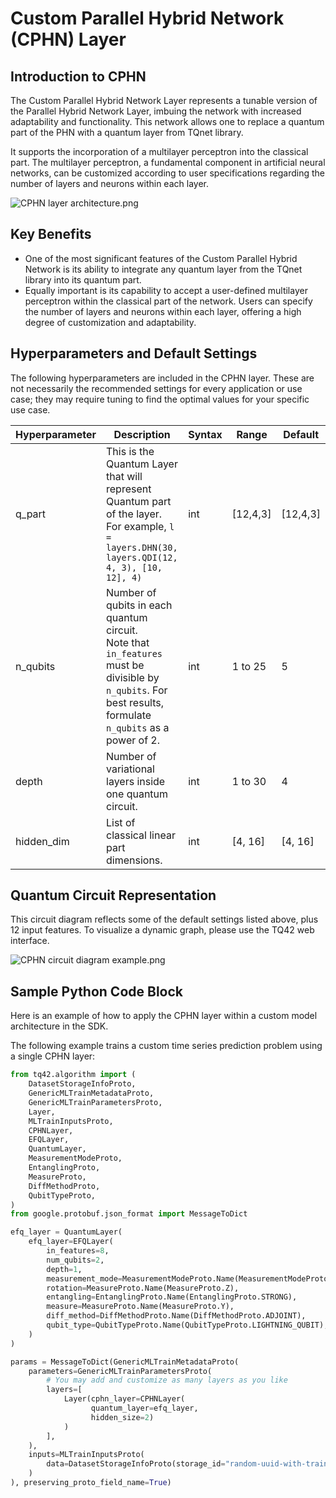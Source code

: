 # Custom Parallel Hybrid Network (CPHN) Layer
## Introduction to CPHN
The Custom Parallel Hybrid Network Layer represents a tunable version of the Parallel Hybrid Network Layer, imbuing the network with increased adaptability and functionality. This network allows one to replace a quantum part of the PHN with a quantum layer from TQnet library.

It supports the incorporation of a multilayer perceptron into the classical part. The multilayer perceptron, a fundamental component in artificial neural networks, can be customized according to user specifications regarding the number of layers and neurons within each layer.

![CPHN layer architecture.png](../images/CPHN_layer_architecture.png)

## Key Benefits
- One of the most significant features of the Custom Parallel Hybrid Network is its ability to integrate any quantum layer from the TQnet library into its quantum part.
- Equally important is its capability to accept a user-defined multilayer perceptron within the classical part of the network. Users can specify the number of layers and neurons within each layer, offering a high degree of customization and adaptability.

## Hyperparameters and Default Settings
The following hyperparameters are included in the CPHN layer. These are not necessarily the recommended settings for every application or use case; they may require tuning to find the optimal values for your specific use case.

| Hyperparameter | Description                                                                                                                                                     | Syntax | Range    | Default  |
|----------------|-----------------------------------------------------------------------------------------------------------------------------------------------------------------|--------|----------|----------|
| q_part         | This is the Quantum Layer that will represent Quantum part of the layer. For example, `l = layers.DHN(30, layers.QDI(12, 4, 3), [10, 12], 4)`                   | int    | [12,4,3] | [12,4,3] |
| n_qubits       | Number of qubits in each quantum circuit. <br/>Note that `in_features` must be divisible by `n_qubits`. For best results, formulate `n_qubits` as a power of 2. | int    | 1 to 25  | 5        |
| depth          | Number of variational layers inside one quantum circuit.                                                                                                        | int    | 1 to 30  | 4        |
| hidden_dim     | List of classical linear part dimensions.                                                                                                                       | int    | [4, 16]  | [4, 16]  |


## Quantum Circuit Representation
This circuit diagram reflects some of the default settings listed above, plus 12 input features. To visualize a dynamic graph, please use the TQ42 web interface.

![CPHN circuit diagram example.png](../images/CPHN_circuit_diagram_example.png)

## Sample Python Code Block
Here is an example of how to apply the CPHN layer within a custom model architecture in the SDK.

The following example trains a custom time series prediction problem using a single CPHN layer:

```python
from tq42.algorithm import (
    DatasetStorageInfoProto,
    GenericMLTrainMetadataProto,
    GenericMLTrainParametersProto,
    Layer,
    MLTrainInputsProto,
    CPHNLayer,
    EFQLayer,
    QuantumLayer,
    MeasurementModeProto,
    EntanglingProto,
    MeasureProto,
    DiffMethodProto,
    QubitTypeProto,
)
from google.protobuf.json_format import MessageToDict

efq_layer = QuantumLayer(
    efq_layer=EFQLayer(
        in_features=8,
        num_qubits=2,
        depth=1,
        measurement_mode=MeasurementModeProto.Name(MeasurementModeProto.EVEN),
        rotation=MeasureProto.Name(MeasureProto.Z),
        entangling=EntanglingProto.Name(EntanglingProto.STRONG),
        measure=MeasureProto.Name(MeasureProto.Y),
        diff_method=DiffMethodProto.Name(DiffMethodProto.ADJOINT),
        qubit_type=QubitTypeProto.Name(QubitTypeProto.LIGHTNING_QUBIT),
    )
)

params = MessageToDict(GenericMLTrainMetadataProto(
    parameters=GenericMLTrainParametersProto(
        # You may add and customize as many layers as you like
        layers=[
            Layer(cphn_layer=CPHNLayer(
                  quantum_layer=efq_layer,
                  hidden_size=2)
            )
        ],
    ),
    inputs=MLTrainInputsProto(
        data=DatasetStorageInfoProto(storage_id="random-uuid-with-training-data-inside")
    )
), preserving_proto_field_name=True)
```
